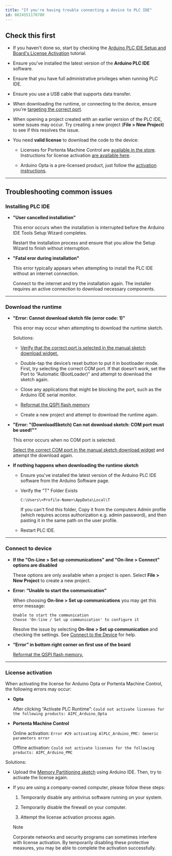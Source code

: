 ```yaml
---
title: "If you're having trouble connecting a device to PLC IDE"
id: 8824551178780
---
```


## Check this first

- If you haven't done so, start by checking the [Arduino PLC IDE Setup and Board's License Activation](https://docs.arduino.cc/software/plc-ide/tutorials/plc-ide-setup-license#instructions) tutorial.

- Ensure you've installed the latest version of the **Arduino PLC IDE** software.

- Ensure that you have full administrative privileges when running PLC IDE.

- Ensure you use a USB cable that supports data transfer.

- When downloading the runtime, or connecting to the device, ensure you're [targeting the correct port](https://support.arduino.cc/hc/en-us/articles/16724283965596).

- When opening a project created with an earlier version of the PLC IDE, some issues may occur. Try creating a new project (**File > New Project**) to see if this resolves the issue.

- You need **valid license** to download the code to the device:

  - Licenses for Portenta Machine Control are [available in the store](https://store.arduino.cc/products/plc-key-portenta-machine-control). Instructions for license activation [are available here](https://docs.arduino.cc/software/plc-ide/tutorials/plc-ide-setup-license#6-license-activation-with-product-key-portenta-machine-control).

  - Arduino Opta is a pre-licensed product, just follow the [activation instructions](https://docs.arduino.cc/software/plc-ide/tutorials/plc-ide-setup-license#7-license-activation-with-pre-licensed-products-opta).

---

## Troubleshooting common issues

### Installing PLC IDE

- **"User cancelled installation"**

   This error occurs when the installation is interrupted before the Arduino IDE Tools Setup Wizard completes.

   Restart the installation process and ensure that you allow the Setup Wizard to finish without interruption.

- **"Fatal eror during installation"**

   This error typically appears when attempting to install the PLC IDE without an internet connection.

   Connect to the internet and try the installation again. The installer requires an active connection to download necessary components.

---

### Download the runtime

- **"Error: Cannot download sketch file (error code: 1)"**

   This error may occur when attempting to download the runtime sketch.

   Solutions:
  - [Verify that the correct port is selected in the manual sketch download widget.](https://support.arduino.cc/hc/en-us/articles/16724283965596)

  - Double-tap the device’s reset button to put it in bootloader mode. First, try selecting the correct COM port. If that doesn’t work, set the Port to “Automatic (BootLoader)” and attempt to download the sketch again.

  - Close any applications that might be blocking the port, such as the Arduino IDE serial monitor.

  - [Reformat the QSPI flash memory](https://support.arduino.cc/hc/en-us/articles/16206977438748-Reset-the-flash-memory-on-STM32H747-based-devices)

  - Create a new project and attempt to download the runtime again.

- **"Error: "(DownloadSketch) Can not download sketch: COM port must be used!""**

   This error occurs when no COM port is selected.

   [Select the correct COM port in the manual sketch download widget](https://support.arduino.cc/hc/en-us/articles/16724283965596) and attempt the download again.

- **If nothing happens when downloading the runtime sketch**

  - Ensure you've installed the latest version of the Arduino PLC IDE software from the Arduino Software page.

  - Verify the "T" Folder Exists

      `C:\Users\<Profile-Name>\AppData\Local\T`

      If you can't find this folder, Copy it from the computers Admin profile (which requires access authorization e.g. admin password), and then pasting it in the same path on the user profile.

  - Restart PLC IDE.

---

### Connect to device

- **If the "On-Line > Set up communications" and "On-line > Connect" options are disabled**

   These options are only available when a project is open. Select **File > New Project** to create a new project.

- **Error: “Unable to start the communication”**

   When choosing **On-line > Set up communications** you may get this error message:

   ```
   Unable to start the communication
   Choose 'On-line / Set up communication' to configure it
   ```

   Resolve the issue by selecting **On-line > Set up communication** and checking the settings. See [Connect to the Device](https://docs.arduino.cc/software/plc-ide/tutorials/plc-ide-setup-license#5-connect-to-the-device) for help.

- **“Error” in bottom right corner on first use of the board**

   [Reformat the QSPI flash memory.](https://support.arduino.cc/hc/en-us/articles/16206977438748-Reset-the-flash-memory-on-STM32H747-based-devices)

---

### License activation

When activating the license for Arduino Opta or Portenta Machine Control, the following errors may occur:

- **Opta**

   After clicking “Activate PLC Runtime”:
   `Could not activate licenses for the following products: AIPC_Arduino_Opta`

- **Portenta Machine Control**

   Online activation: `Error #29 activating AlPLC_Arduino_PMC: Generic parameters error`

   Offline activation: `Could not activate licenses for the following products: AIPC_Arduino_PMC`

Solutions:

- Upload the [Memory Partitioning sketch](https://docs.arduino.cc/tutorials/opta/memory-partitioning/) using Arduino IDE. Then, try to activate the license again.

- If you are using a company-owned computer, please follow these steps:

   1. Temporarily disable any antivirus software running on your system.

   1. Temporarily disable the firewall on your computer.

   1. Attempt the license activation process again.

   > [!NOTE]
   > Corporate networks and security programs can sometimes interfere with license activation. By temporarily disabling these protective measures, you may be able to complete the activation successfully.

<!-- markdownlint-disable-file HC001 -->
